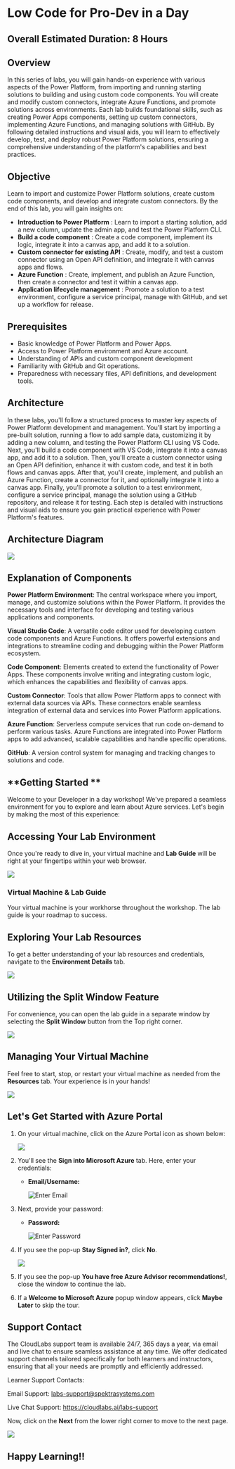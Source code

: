 # Low Code for Pro-Dev in a Day

## Overall Estimated Duration: 8 Hours

## Overview

In this series of labs, you will gain hands-on experience with various aspects of the Power Platform, from importing and running starting solutions to building and using custom code components. You will create and modify custom connectors, integrate Azure Functions, and promote solutions across environments. Each lab builds foundational skills, such as creating Power Apps components, setting up custom connectors, implementing Azure Functions, and managing solutions with GitHub. By following detailed instructions and visual aids, you will learn to effectively develop, test, and deploy robust Power Platform solutions, ensuring a comprehensive understanding of the platform's capabilities and best practices.

## Objective

Learn to import and customize Power Platform solutions, create custom code components, and develop and integrate custom connectors. By the end of this lab, you will gain insights on:

 - **Introduction to Power Platform** : Learn to import a starting solution, add a new column, update the admin app, and test the Power Platform CLI.
 - **Build a code component** : Create a code component, implement its logic, integrate it into a canvas app, and add it to a solution.
 - **Custom connector for existing API** : Create, modify, and test a custom connector using an Open API definition, and integrate it with canvas apps and flows.
 - **Azure Function** : Create, implement, and publish an Azure Function, then create a connector and test it within a canvas app.
 - **Application lifecycle management** : Promote a solution to a test environment, configure a service principal, manage with GitHub, and set up a workflow for release.

 ## Prerequisites
 - Basic knowledge of Power Platform and Power Apps.
 - Access to Power Platform environment and Azure account.
 - Understanding of APIs and custom component development
 - Familiarity with GitHub and Git operations.
 - Preparedness with necessary files, API definitions, and development tools.

 ## Architecture

 In these labs, you'll follow a structured process to master key aspects of Power Platform development and management. You'll start by importing a pre-built solution, running a flow to add sample data, customizing it by adding a new column, and testing the Power Platform CLI using VS Code. Next, you'll build a code component with VS Code, integrate it into a canvas app, and add it to a solution. Then, you'll create a custom connector using an Open API definition, enhance it with custom code, and test it in both flows and canvas apps. After that, you'll create, implement, and publish an Azure Function, create a connector for it, and optionally integrate it into a canvas app. Finally, you'll promote a solution to a test environment, configure a service principal, manage the solution using a GitHub repository, and release it for testing. Each step is detailed with instructions and visual aids to ensure you gain practical experience with Power Platform's features.

 ## Architecture Diagram

 ![](./images/image1.JPG)

 ## Explanation of Components

 **Power Platform Environment**: The central workspace where you import, manage, and customize solutions within the Power Platform. It provides the necessary tools and interface for developing and testing 
 various applications and components.

 **Visual Studio Code**: A versatile code editor used for developing custom code components and Azure Functions. It offers powerful extensions and integrations to streamline coding and debugging within the 
 Power Platform ecosystem.
 
 **Code Component**: Elements created to extend the functionality of Power Apps. These components involve writing and integrating custom logic, which enhances the capabilities and flexibility of canvas apps.
 
 **Custom Connector**: Tools that allow Power Platform apps to connect with external data sources via APIs. These connectors enable seamless integration of external data and services into Power Platform 
 applications.
 
 **Azure Function**: Serverless compute services that run code on-demand to perform various tasks. Azure Functions are integrated into Power Platform apps to add advanced, scalable capabilities and handle 
 specific operations.
 
 **GitHub**: A version control system for managing and tracking changes to solutions and code.

 ## **Getting Started **
 
Welcome to your Developer in a day workshop! We've prepared a seamless environment for you to explore and learn about Azure services. Let's begin by making the most of this experience:
 
## **Accessing Your Lab Environment**
 
Once you're ready to dive in, your virtual machine and **Lab Guide** will be right at your fingertips within your web browser.

   ![](./images/GS6.png)

### **Virtual Machine & Lab Guide**
 
Your virtual machine is your workhorse throughout the workshop. The lab guide is your roadmap to success.
 
## **Exploring Your Lab Resources**
 
To get a better understanding of your lab resources and credentials, navigate to the **Environment Details** tab.

   ![](./images/GS20.png)
 
## **Utilizing the Split Window Feature**
 
For convenience, you can open the lab guide in a separate window by selecting the **Split Window** button from the Top right corner.
 
   ![](./images/GS8.png)
 
## **Managing Your Virtual Machine**
 
Feel free to start, stop, or restart your virtual machine as needed from the **Resources** tab. Your experience is in your hands!
 
  ![](./images/GS5.png)
 
## **Let's Get Started with Azure Portal**
 
1. On your virtual machine, click on the Azure Portal icon as shown below:
 
    ![](./images/GS1.png)
 
2. You'll see the **Sign into Microsoft Azure** tab. Here, enter your credentials:
 
   - **Email/Username:** <inject key="AzureAdUserEmail"></inject>
 
      ![](./images/GS2.png "Enter Email")
 
3. Next, provide your password:
 
   - **Password:** <inject key="AzureAdUserPassword"></inject>
 
      ![](./images/GS3.png "Enter Password")
 
4. If you see the pop-up **Stay Signed in?**, click **No**.

   ![](./images/GS9.png)

5. If you see the pop-up **You have free Azure Advisor recommendations!**, close the window to continue the lab.

6. If a **Welcome to Microsoft Azure** popup window appears, click **Maybe Later** to skip the tour.
   
## Support Contact

The CloudLabs support team is available 24/7, 365 days a year, via email and live chat to ensure seamless assistance at any time. We offer dedicated support channels tailored specifically for both learners and instructors, ensuring that all your needs are promptly and efficiently addressed.

Learner Support Contacts:

Email Support: labs-support@spektrasystems.com

Live Chat Support: https://cloudlabs.ai/labs-support

Now, click on the **Next** from the lower right corner to move to the next page.

   ![](./images/GS4.png)

## Happy Learning!!






 
